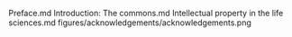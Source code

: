 Preface.md
Introduction: The commons.md
Intellectual property in the life sciences.md
figures/acknowledgements/acknowledgements.png
